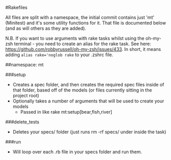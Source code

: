 #Rakefiles

All files are split with a namespace, the initial commit contains just 'mt' (Minitest) and it's some utility functions for it. That file is documented below (and as will others as they are added).

N.B. If you want to use arguments with rake tasks whilst using the oh-my-zsh terminal - you need to create an alias for the rake task. See here: https://github.com/robbyrussell/oh-my-zsh/issues/433. In short, it means adding `alias rake='noglob rake` to your .zshrc file.

##namespace: mt

###setup

* Creates a spec folder, and then creates the required spec files inside of that folder, based off of the models (or files currently sitting in the project root)
* Optionally takes a number of arguments that will be used to create your models
  * Passed in like rake mt:setup[bear,fish,river]

###delete_tests

* Deletes your specs/ folder (just runs rm -rf specs/ under inside the task)

###run

* Will loop over each .rb file in your specs folder and run them.